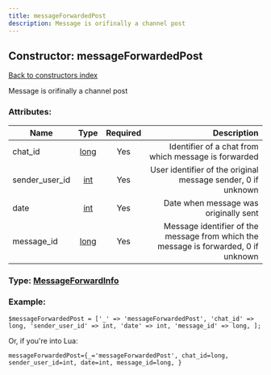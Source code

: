 ```yaml
---
title: messageForwardedPost
description: Message is orifinally a channel post
---
```

## Constructor: messageForwardedPost  
[Back to constructors index](index.md)



Message is orifinally a channel post

### Attributes:

| Name     |    Type       | Required | Description |
|----------|:-------------:|:--------:|------------:|
|chat\_id|[long](../types/long.md) | Yes|Identifier of a chat from which message is forwarded|
|sender\_user\_id|[int](../types/int.md) | Yes|User identifier of the original message sender, 0 if unknown|
|date|[int](../types/int.md) | Yes|Date when message was originally sent|
|message\_id|[long](../types/long.md) | Yes|Message identifier of the message from which the message is forwarded, 0 if unknown|



### Type: [MessageForwardInfo](../types/MessageForwardInfo.md)


### Example:

```
$messageForwardedPost = ['_' => 'messageForwardedPost', 'chat_id' => long, 'sender_user_id' => int, 'date' => int, 'message_id' => long, ];
```  

Or, if you're into Lua:  


```
messageForwardedPost={_='messageForwardedPost', chat_id=long, sender_user_id=int, date=int, message_id=long, }

```


